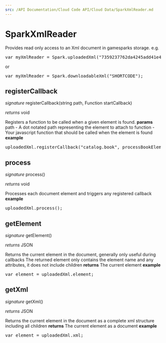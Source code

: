 ```yaml
---
src: /API Documentation/Cloud Code API/Cloud Data/SparkXmlReader.md
---
```


# SparkXmlReader

Provides read only access to an Xml document in gamesparks storage.
e.g.
<pre rel="highlighter" code-brush="js" contenteditable="false">var myXmlReader = Spark.uploadedXml("7359237762da4245add41e44bc994cdd");</pre>
or
<pre rel="highlighter" code-brush="js" contenteditable="false">var myXmlReader = Spark.downloadableXml("SHORTCODE");</pre>

## registerCallback
_signature_ registerCallback(string path, Function startCallback)</p>
_returns_ void</p>

Registers a function to be called when a given element is found.
<b>params</b>
path - A dot notated path representing the element to attach to
function - Your javascript function that should be called when the element is found
<b>example</b>
<pre rel="highlighter" code-brush="js" contenteditable="false">uploadedXml.registerCallback("catalog.book", processBookElement);</pre>
## process
_signature_ process()</p>
_returns_ void</p>

Processes each document element and triggers any registered callback
<b>example</b>
<pre rel="highlighter" code-brush="js" contenteditable="false">uploadedXml.process();</pre>
## getElement
_signature_ getElement()</p>
_returns_ JSON</p>

Returns the current element in the document, generally only useful during callbacks
The returned element only contains the element name and any attributes, it does not include children
<b>returns</b>
The current element
<b>example</b>
<pre rel="highlighter" code-brush="js" contenteditable="false">var element = uploadedXml.element;</pre>
## getXml
_signature_ getXml()</p>
_returns_ JSON</p>

Returns the current element in the document as a complete xml structure including all children
<b>returns</b>
The current element as a document
<b>example</b>
<pre rel="highlighter" code-brush="js" contenteditable="false">var element = uploadedXml.xml;</pre>
